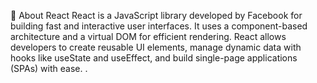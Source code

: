 📖 About React
React is a JavaScript library developed by Facebook for building fast and interactive user interfaces. It uses a component-based architecture and a virtual DOM for efficient rendering. React allows developers to create reusable UI elements, manage dynamic data with hooks like useState and useEffect, and build single-page applications (SPAs) with ease.
.
